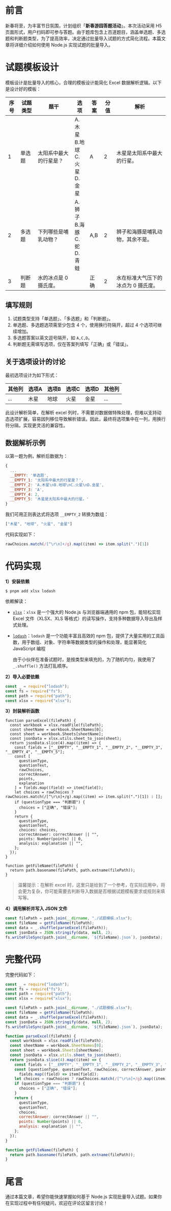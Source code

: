 # 前言

新春将至，为丰富节日氛围，计划组织「**新春游园答题活动**」。本次活动采用 H5 页面形式，用户扫码即可参与答题。由于题库包含上百道题目，涵盖单选题、多选题和判断题类型，为了提高效率，决定通过批量导入试题的方式简化流程。本篇文章将详细介绍如何使用 Node.js 实现试题的批量导入。

# 试题模板设计

模板设计是批量导入的核心，合理的模板设计能简化 Excel 数据解析逻辑。以下是设计好的模板：

| 序号 | 试题类型 | 题干                   | 选项                                    | 答案 | 分值 | 解析                                |
| ---- | -------- | ---------------------- | --------------------------------------- | ---- | ---- | ----------------------------------- |
| 1    | 单选题   | 太阳系中最大的行星是？ | A.木星<br/>B.地球<br/>C.火星<br/>D.金星 | A    | 2    | 木星是太阳系中最大的行星。          |
| 2    | 多选题   | 下列哪些是哺乳动物？   | A.狮子<br/>B.海豚<br/>C.蛇<br/>D.青蛙   | A,B  | 2    | 狮子和海豚是哺乳动物，其余不是。    |
| 3    | 判断题   | 水的冰点是 0 摄氏度。  |                                         | 正确 | 2    | 水在标准大气压下的冰点为 0 摄氏度。 |

## 填写规则

1. 试题类型支持「单选题」、「多选题」和「判断题」。
2. 单选题、多选题选项需至少包含 4 个，使用换行符隔开，超过 4 个选项可继续增加。
3. 多选题答案以英文逗号隔开，如 `A,C,D`。
4. 判断题无需填写选项，仅在答案列填写「正确」或「错误」。

## 关于选项设计的讨论

最初选项设计为如下形式：

| 其他列 | 选项A | 选项B | 选项C | 选项D | 其他列 |
| ------ | ----- | ----- | ----- | ----- | ------ |
| ...    | 木星  | 地球  | 火星  | 金星  | ...    |

此设计解析简单，在解析 excel 列时，不需要对数据做特殊处理，但难以支持动态选项扩展，容易因列移位导致解析错误。因此，最终将选项集中在一列，用换行符分隔，实现更灵活的兼容性。

## 数据解析示例

以第一题为例，解析后数据为：

```js
{
  ...
  __EMPTY: '单选题',
  __EMPTY_1: '太阳系中最大的行星是？',
  __EMPTY_2: 'A.木星\nB.地球\nC.火星\nD.金星',
  __EMPTY_3: 'A',
  __EMPTY_4: 2,
  __EMPTY_5: '木星是太阳系中最大的行星。'
}
```

我们可用正则表达式将选项 `__EMPTY_2` 转换为数组：

```js
["木星", "地球", "火星", "金星"]
```

代码实现如下：

```js
rawChoices.match(/[^\r\n]+/g).map((item) => item.split(".")[1])
```

# 代码实现

**1）安装依赖**

```shell
$ pnpm add xlsx lodash
```

依赖解读：

- [`xlsx`](https://www.npmjs.com/package/xlsx)：`xlsx` 是一个强大的 Node.js 与浏览器端通用的 npm 包，能轻松实现 Excel 文件（XLSX、XLS 等格式）的读写操作，支持多种数据导入导出及样式处理。

- [`lodash`](https://www.npmjs.com/package/lodash)：`lodash` 是一个功能丰富且高效的 npm 包，提供了大量实用的工具函数，用于数组、对象、字符串等数据类型的操作和处理，能显著简化 JavaScript 编程

  由于小伙伴在准备试题时，是按类型来填充的，为了随机均匀，我使用了 `_.shuffle()` 方法打乱顺序。

**2）导入必要依赖**

```js
const _ = require("lodash");
const fs = require("fs");
const path = require("path");
const xlsx = require("xlsx");
```

**3）封装解析函数**

```tsx
function parseExcel(filePath) {
  const workbook = xlsx.readFile(filePath);
  const sheetName = workbook.SheetNames[0];
  const sheet = workbook.Sheets[sheetName];
  const jsonData = xlsx.utils.sheet_to_json(sheet);
  return jsonData.slice(4).map((item) => {
    const fields = ["__EMPTY", "__EMPTY_1", "__EMPTY_2", "__EMPTY_3", "__EMPTY_4", "__EMPTY_5"];
    const [
      questionType, 
      questionText, 
      rawChoices, 
      correctAnswer, 
      points, 
      explanation
    ] = fields.map((field) => item[field]);
    let choices = rawChoices ? rawChoices.match(/[^\r\n]+/g).map((item) => item.split(".")[1]) : [];
    if (questionType === "判断题") {
      choices = ["正确", "错误"];
    }
    return {
      questionType,
      questionText,
      choices: choices,
      correctAnswer: correctAnswer || "",
      points: Number(points) || 0,
      analysis: explanation || "",
    };
  });
}

function getFileName(filePath) {
  return path.basename(filePath, path.extname(filePath));
}
```

> 温馨提示：在解析 excel 时，这里只是给到了一个参考，在实际应用中，将会更为复杂，你可能需要去判断导入数据是否根据试题模板要求或规则来填写等。

**4）调用解析并写入 JSON 文件**

```js
const filePath = path.join(__dirname, "./试题模板.xlsx");
const fileName = getFileName(filePath);
const data = _.shuffle(parseExcel(filePath));
const jsonData = JSON.stringify(data, null, 2);
fs.writeFileSync(path.join(__dirname, `${fileName}.json`), jsonData);
```

# 完整代码

完整代码如下：

```js
const _ = require("lodash");
const fs = require("fs");
const path = require("path");
const xlsx = require("xlsx");

const filePath = path.join(__dirname, "./试题模板.xlsx");
const fileName = getFileName(filePath);
const data = _.shuffle(parseExcel(filePath));
const jsonData = JSON.stringify(data, null, 2);
fs.writeFileSync(path.join(__dirname, `${fileName}.json`), jsonData);

function parseExcel(filePath) {
  const workbook = xlsx.readFile(filePath);
  const sheetName = workbook.SheetNames[0];
  const sheet = workbook.Sheets[sheetName];
  const jsonData = xlsx.utils.sheet_to_json(sheet);
  return jsonData.slice(4).map((item) => {
    const fields = ["__EMPTY", "__EMPTY_1", "__EMPTY_2", "__EMPTY_3", "__EMPTY_4", "__EMPTY_5"];
    const [questionType, questionText, rawChoices, correctAnswer, points, explanation] =
      fields.map((field) => item[field]);
    let choices = rawChoices ? rawChoices.match(/[^\r\n]+/g).map((item) => item.split(".")[1]) : [];
    if (questionType === "判断题") {
      choices = ["正确", "错误"];
    }
    return {
      questionType,
      questionText,
      choices,
      correctAnswer: correctAnswer || "",
      points: Number(points) || 0,
      analysis: explanation || "",
    };
  });
}

function getFileName(filePath) {
  return path.basename(filePath, path.extname(filePath));
}
```

# 尾言

通过本篇文章，希望你能快速掌握如何基于 Node.js 实现批量导入试题。如果你在实现过程中有任何疑问，欢迎在评论区留言讨论！

